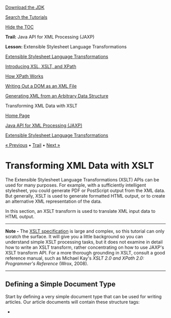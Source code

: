 [Download
the JDK](http://java.sun.com/javase/6/download.jsp)
  
[Search the
Tutorials](../../search.html)
  
[Hide the TOC](javascript:toggleLeft())

**Trail:** Java API for XML Processing (JAXP)
  
**Lesson:** Extensible Stylesheet Language Transformations

[Extensible Stylesheet Language Transformations](index.html)

[Introducing XSL, XSLT, and XPath](intro.html)

[How XPath Works](xpath.html)

[Writing Out a DOM as an XML File](writingDom.html)

[Generating XML from an Arbitrary Data Structure](generatingXML.html)

Transforming XML Data with XSLT

[Home Page](../../index.html)
>
[Java API for XML Processing (JAXP)](../index.html)
>
[Extensible Stylesheet Language Transformations](index.html)

[« Previous](generatingXML.html) • [Trail](../TOC.html) • [Next »](../stax/index.html)

# Transforming XML Data with XSLT

The Extensible Stylesheet Language Transformations (XSLT) APIs can be used for many purposes.
For example, with a sufficiently intelligent stylesheet, you could generate PDF or PostScript
output from the XML data. But generally, XSLT is used to generate formatted
HTML output, or to create an alternative XML representation of the data.

In this section, an XSLT transform is used to translate XML input
data to HTML output.

---

**Note -** The
[XSLT specification](http://www.w3.org/TR/xslt20/) is large and complex, so this tutorial can only scratch the
surface. It will give you a little background so you can understand
simple XSLT processing tasks, but it does not examine in detail how to
write an XSLT transform, rather concentrating on how to use JAXP's XSLT transform
API. For a more thorough grounding in XSLT, consult a good reference manual,
such as Michael Kay's *XSLT 2.0 and XPath 2.0: Programmer's Reference* (Wrox, 2008).

---



## Defining a Simple Document Type

Start by defining a very simple document type that can be used
for writing articles. Our article documents will contain these structure tags:

* <TITLE>: The title of the article
* <SECT>: A section, consisting of a heading and a body
* <PARA>: A paragraph
* <LIST>: A list
* <ITEM>: An entry in a list
* <NOTE>: An aside, that is offset from the main text

The slightly unusual aspect of this structure is that we will not
create a separate element tag for a section heading. Such elements are commonly
created to distinguish the heading text (and any tags it contains) from the
body of the section (that is, any structure elements underneath the heading).

Instead, we will allow the heading to merge seamlessly into the body of
a section. That arrangement adds some complexity to the stylesheet, but it will
give us a chance to explore XSLT's template-selection mechanisms. It also matches our
intuitive expectations about document structure, where the text of a heading is followed
directly by structure elements, an arrangement that can simplify outline-oriented editing.

---

**Note -** This kind of structure is not easily validated, because XML's mixed-content model allows
text anywhere in a section, whereas we want to confine text and inline
elements so that they appear only before the first structure element in the
body of the section. The assertion-based validator can do it, but most other
schema mechanisms cannot. So we will dispense with defining a DTD for the
document type.

---

In this structure, sections can be nested. The depth of the nesting will
determine what kind of HTML formatting to use for the section heading (for
example, h1 or h2). Using a plain SECT tag (instead of numbered
sections) is also useful with outline-oriented editing, because it lets you move sections
around at will without having to worry about changing the numbering for any
of the affected sections.

For lists, we will use a type attribute to specify whether the
list entries are unordered (bulleted), alpha (enumerated with lowercase letters), ALPHA (enumerated with uppercase
letters), or numbered.

We will also allow for some inline tags that change the appearance
of the text.

* <B>: Bold
* <I>: Italics
* <U>: Underline
* <DEF>: Definition
* <LINK>: Link to a URL

---

**Note -** An inline tag does not generate a line break, so a style
change caused by an inline tag does not affect the flow of text
on the page (although it will affect the appearance of that text). A
structure tag, on the other hand, demarcates a new segment of text, so
at a minimum it always generates a line break in addition to other
format changes.

---

The <DEF> tag will be used for terms that are defined in the
text. Such terms will be displayed in italics, the way they ordinarily are
in a document. But using a special tag in the XML will
allow an index program to find such definitions and add them to an
index, along with keywords in headings. In the preceding Note, for example, the
definitions of inline tags and structure tags could have been marked with <DEF>
tags for future indexing.

Finally, the LINK tag serves two purposes. First, it will let us create
a link to a URL without having to put the URL in
twice; so we can code <link>http//...</link> instead of <a href="http//...">http//...</a>. Of course, we will
also want to allow a form that looks like <link target="...">...name...</link>. That leads to
the second reason for the <link> tag. It will give us an opportunity
to play with conditional expressions in XSLT.

---

**Note -** Although the article structure is exceedingly simple (consisting of only eleven tags), it
raises enough interesting problems to give us a good view of XSLT's basic
capabilities. But we will still leave large areas of the specification untouched. In
[What Else Can XSLT Do?](#ggyut), we will point out the major features we skipped.

---



## Creating a Test Document

Here, you will create a simple test document using nested <SECT> elements,
a few <PARA> elements, a <NOTE> element, a <LINK>, and a <LIST type="unordered">.
The idea is to create a document with one of everything so that
we can explore the more interesting translation mechanisms.

---

**Note -** The code discussed in this section is in article1.xml, which is found in
the xslt/data directory after you unzip [XSLT examples](../examples/xslt_samples.zip) into the *install-dir*/jaxp-1\_4\_2-*release-date*/samples directory.

---

To make the test document, create a file called article.xml and enter the
following XML data.

```
<?xml version="1.0"?>
<ARTICLE>
   <TITLE>A Sample Article</TITLE>
   <SECT>The First Major Section
      <PARA>This section will introduce a subsection.</PARA>
      <SECT>The Subsection Heading
         <PARA>This is the text of the subsection.
         </PARA>
      </SECT>
   </SECT>
</ARTICLE>
```

Note that in the XML file, the subsection is totally contained within the
major section. (In HTML, on the other hand, headings do not contain
the body of a section). The result is an outline structure that is
harder to edit in plain text form, like this, but is much easier
to edit with an outline-oriented editor.

Someday, given a tree-oriented XML editor that understands inline tags such as <B>
and <I>, it should be possible to edit an article of this kind
in outline form, without requiring a complicated stylesheet. (Such an editor would allow
the writer to focus on the structure of the article, leaving layout until
much later in the process). In such an editor, the article fragment would
look something like this:

```
<ARTICLE> 
   <TITLE>A Sample Article 
   <SECT>The First Major Section 
      <PARA>This section will introduce a subsection.
      <SECT>The Subheading 
         <PARA>This is the text of the subsection. Note that ...
```

---

**Note -** At the moment, tree-structured editors exist, but they treat inline tags such as
<B> and <I> in the same way that they treat structure tags, and
that can make the "outline" a bit difficult to read.

---



## Writing an XSLT Transform

Now it is time to begin writing an XSLT transform that will
convert the XML article and render it in HTML.

---

**Note -** The code discussed in this section is in article1a.xsl, which is found in
the xslt/data directory after you unzip [XSLT examples](../examples/xslt_samples.zip) into the *install-dir*/jaxp-1\_4\_2-*release-date*/samples directory.

---

Start by creating a normal XML document:

```
<?xml version="1.0" encoding="ISO-8859-1"?>
```

Then add the following highlighted lines to create an XSL stylesheet:

```
<?xml version="1.0" encoding="ISO-8859-1"?>
<xsl:stylesheet 
 xmlns:xsl="http://www.w3.org/1999/XSL/Transform" 
 version="1.0"
 >

</xsl:stylesheet>
```

Now set it up to produce HTML-compatible output.

```
<xsl:stylesheet 
   [...]

   >
   <xsl:output method="html"/>

   [...]

</xsl:stylesheet>
```

We will get into the detailed reasons for that entry later in
this section. For now, note that if you want to output anything other
than well-formed XML, then you will need an <xsl:output> tag like the one shown,
specifying either text or html. (The default value is xml).

---

**Note -** When you specify XML output, you can add the indent attribute to produce
nicely indented XML output. The specification looks like this: <xsl:output method="xml" indent="yes"/>.

---



## Processing the Basic Structure Elements

You will start filling in the stylesheet by processing the elements that go
into creating a table of contents: the root element, the title element, and
headings. You will also process the PARA element defined in the test document.

---

**Note -** If on first reading you skipped the section that discusses the XPath addressing
mechanisms,
[How XPath Works](xpath.html), now is a good time to go back and review that
section.

---

Begin by adding the main instruction that processes the root element:

```
 <xsl:template match="/">
      <html><body>
         <xsl:apply-templates/>
      </body></html>
   </xsl:template>

</xsl:stylesheet>
```

The new XSL commands are shown in bold. (Note that they are
defined in the xsl namespace). The instruction <xsl:apply-templates> processes the children of the
current node. In this case, the current node is the root node.

Despite its simplicity, this example illustrates a number of important ideas, so it
is worth understanding thoroughly. The first concept is that a stylesheet contains a
number of templates, defined with the <xsl:template> tag. Each template contains a
match attribute, which uses the XPath addressing mechanisms described in
[How XPath Works](xpath.html) to select the
elements that the template will be applied to.

Within the template, tags that do not start with the xsl: namespace prefix
are simply copied. The newlines and whitespace that follow them are also copied,
and that helps to make the resulting output readable.

---

**Note -** When a newline is not present, whitespace is generally ignored. To include whitespace
in the output in such cases, or to include other text, you can
use the <xsl:text> tag. Basically, an XSLT stylesheet expects to process tags. So
everything it sees needs to be either an <xsl:..> tag, some other
tag, or whitespace.

---

In this case, the non-XSL tags are HTML tags. So when the
root tag is matched, XSLT outputs the HTML start tags, processes any templates
that apply to children of the root, and then outputs the HTML end
tags.

## Process the <TITLE> Element

Next, add a template to process the article title:

```
 <xsl:template match="/ARTICLE/TITLE">
 <h1 align="center"> <xsl:apply-templates/> </h1>
 </xsl:template>

</xsl:stylesheet>
```

In this case, you specify a complete path to the TITLE element
and output some HTML to make the text of the title into a
large, centered heading. In this case, the apply-templates tag ensures that if the title
contains any inline tags such as italics, links, or underlining, they also will
be processed.

More importantly, the apply-templates instruction causes the text of the title to be
processed. Like the DOM data model, the XSLT data model is based on
the concept of text nodes contained in element nodes (which, in turn, can
be contained in other element nodes, and so on). That hierarchical structure constitutes
the source tree. There is also a result tree, which contains the output.

XSLT works by transforming the source tree into the result tree. To visualize
the result of XSLT operations, it is helpful to understand the structure of
those trees, and their contents. (For more on this subject, see
[XSLT/XPath Data Model](xpath.html#gchlm)).

## Process Headings

To continue processing the basic structure elements, add a template to process the
top-level headings:

```
 <xsl:template match="/ARTICLE/SECT">
 <h2> <xsl:apply-templates
 select="text()|B|I|U|DEF|LINK"/> </h2>
 <xsl:apply-templates select="SECT|PARA|LIST|NOTE"/>
 </xsl:template>

</xsl:stylesheet>
```

Here, you specify the path to the topmost SECT elements. But this time,
you apply templates in two stages using the select attribute. For the first
stage, you select text nodes, as well as inline tags such as bold
and italics, using the XPath text() function. (The vertical pipe (|) is used
to match multiple items: text or a bold tag or an italics tag,
etc). In the second stage, you select the other structure elements contained in
the file, for sections, paragraphs, lists, and notes.

Using the select attribute lets you put the text and inline elements between
the <h2>...</h2> tags, while making sure that all the structure tags in the
section are processed afterward. In other words, you make sure that the nesting
of the headings in the XML document is not reflected in the HTML
formatting, a distinction that is important for HTML output.

In general, using the select clause lets you apply all templates to a
subset of the information available in the current context. As another example, this
template selects all attributes of the current node:

```
<xsl:apply-templates select="@*"/></attributes>
```

Next, add the virtually identical template to process subheadings that are nested one
level deeper:

```
 <xsl:template match="/ARTICLE/SECT/SECT">
 <h3> <xsl:apply-templates
 select="text()|B|I|U|DEF|LINK"/> </h3>
 <xsl:apply-templates select="SECT|PARA|LIST|NOTE"/>
 </xsl:template>

</xsl:stylesheet>
```

## Generate a Runtime Message

You could add templates for deeper headings, too, but at some point you
must stop, if only because HTML goes down only to five levels.
For this example, you will stop at two levels of section headings. But
if the XML input happens to contain a third level, you will want
to deliver an error message to the user. This section shows you how
to do that.

---

**Note -** We could continue processing SECT elements that are further down, by selecting them
with the expression /SECT/SECT//SECT. The // selects any SECT elements, at any depth,
as defined by the XPath addressing mechanism. But instead we will take the
opportunity to play with messaging.

---

Add the following template to generate an error when a section is
encountered that is nested too deep:

```
 <xsl:template match="/ARTICLE/SECT/SECT/SECT">
 <xsl:message terminate="yes">
 Error: Sections can only be nested 2 deep.
 </xsl:message>
 </xsl:template>

</xsl:stylesheet>
```

The terminate="yes" clause causes the transformation process to stop after the message is
generated. Without it, processing could still go on, with everything in that section
being ignored.

As an additional exercise, you could expand the stylesheet to handle sections nested
up to four sections deep, generating <h2>...<h5> tags. Generate an error on any
section nested five levels deep.

Finally, finish the stylesheet by adding a template to process the PARA
tag:

```
 <xsl:template match="PARA">
 <p><xsl:apply-templates/></p>
 </xsl:template>
</xsl:stylesheet>
```

## Writing the Basic Program

Now you will modify the program that uses XSLT to echo an
XML file unchanged, changing it so that it uses your stylesheet.

---

**Note -** The code discussed in this section is in Stylizer.java, which is found in
the xslt directory after you unzip [XSLT examples](../examples/xslt_samples.zip) into the *install-dir*/jaxp-1\_4\_2-*release-date*/samples directory. The result
is stylizer1a.html, found in xslt/data.

---

The Stylizer example is adapted from TransformationApp02, which parses an XML file
and writes to System.out. The main differences between the two programs are described
below.

Firstly, Stylizer uses the stylesheet when creating the Transformer object.

```
...
import javax.xml.transform.dom.DOMSource; 
import javax.xml.transform.stream.StreamSource; 
import javax.xml.transform.stream.StreamResult; 
... 
public class Stylizer 
{
  ...
  public static void main (String argv[])
  {
    ...
    try {
      File stylesheet = new File(argv[0]);
 File datafile = new File(argv[1]);

      DocumentBuilder builder =
        factory.newDocumentBuilder();
      document = builder.parse(datafile);
      ...
      StreamSource stylesource = 
 new StreamSource(stylesheet); 
      Transformer transformer =
        Factory.newTransformer(stylesource);
```

This code uses the file to create a StreamSource object and then passes
the source object to the factory class to get the transformer.

---

**Note -** You can simplify the code somewhat by eliminating the DOMSource class. Instead
of creating a DOMSource object for the XML file, create a StreamSource object
for it, as well as for the stylesheet.

---



### Running the Stylizer Sample

1. **Navigate to the samples directory.**

   ```
   % cd install-dir/jaxp-1_4_2-release-date/samples.
   ```
2. **[Download the XSLT examples by clicking this link](../examples/xslt_samples.zip) and unzip them into the *install-dir*/jaxp-1\_4\_2-*release-date*/samples directory.**
3. **Navigate to the xslt directory.**

   ```
   cd xslt
   ```
4. **Compile the Stylizer sample.**

   Type the following command:

   ```
   % javac Stylizer.java
   ```
5. **Run the Stylizer sample on article1.xml using the stylesheet article1a.xsl.**

   ```
   % java Stylizer data/article1a.xsl  data/article1.xml
   ```

   You will see the following output:

   ```
   <html>
   <body>

   <h1 align="center">A Sample Article</h1>
   <h2>The First Major Section

      </h2>
   <p>This section will introduce a subsection.</p>
   <h3>The Subsection Heading

         </h3>
   <p>This is the text of the subsection.

            </p>

   </body>
   </html>
   ```

   At this point, there is quite a bit of excess whitespace in
   the output. In the next section, you will see how to eliminate most
   of it.

## Trimming the Whitespace

Recall that when you look at the structure of a DOM, there
are many text nodes that contain nothing but ignorable whitespace. Most of the
excess whitespace in the output comes from these nodes. Fortunately, XSL gives you a
way to eliminate them. (For more about the node structure, see
[XSLT/XPath Data Model](xpath.html#gchlm)).

---

**Note -** The stylesheet discussed in this section is in article1b.xsl, which is found
in the xslt/data directory after you unzip [XSLT examples](../examples/xslt_samples.zip) into the *install-dir*/jaxp-1\_4\_2-*release-date*/samples directory. The result
is stylizer1b.html, found in xslt/data.

---

To remove some of the excess whitespace, add the following highlighted line to
the stylesheet.

```
<xsl:stylesheet ...
   >
   <xsl:output method="html"/> 
   <xsl:strip-space elements="SECT"/>

[...]
```

This instruction tells XSL to remove any text nodes under SECT elements that
contain nothing but whitespace. Nodes that contain text other than whitespace will not
be affected, nor will other kinds of nodes.

### Running the Stylizer Sample with Trimmed Whitespace

1. **Navigate to the samples directory.**

   ```
   % cd install-dir/jaxp-1_4_2-release-date/samples.
   ```
2. **[Download the XSLT examples by clicking this link](../examples/xslt_samples.zip) and unzip them into the *install-dir*/jaxp-1\_4\_2-*release-date*/samples directory.**
3. **Navigate to the xslt directory.**

   ```
   cd xslt
   ```
4. **Compile the Stylizer sample.**

   Type the following command:

   ```
   % javac Stylizer.java
   ```
5. **Run the Stylizer sample on article1.xml using the stylesheet article1b.xsl.**

   ```
   % java Stylizer data/article1b.xsl  data/article1.xml
   ```

   You will see the following output:

   ```
   <html>
   <body>

   <h1 align="center">A Sample Article</h1>

   <h2>The First Major Section
      </h2>
   <p>This section will introduce a subsection.</p>
   <h3>The Subsection Heading
         </h3>
   <p>This is the text of the subsection.
         </p>

   </body>
   </html>
   ```

   That is quite an improvement. There are still newline characters and whitespace after
   the headings, but those come from the way the XML is written:

   ```
   <SECT>The First Major Section
   ____<PARA>This section will introduce a subsection.</PARA>
   ^^^^
   ```

   Here, you can see that the section heading ends with a newline
   and indentation space, before the PARA entry starts. That is not a big
   worry, because the browsers that will process the HTML compress and ignore the
   excess space routinely. But there is still one more formatting tool at our
   disposal.

## Removing the Last Whitespace

---

**Note -** The stylesheet discussed in this section is in article1c.xsl, which is found
in the xslt/data directory after you unzip [XSLT examples](../examples/xslt_samples.zip) into the *install-dir*/jaxp-1\_4\_2-*release-date*/samples directory. The result
is stylizer1c.html, found in xslt/data.

---

That last little bit of whitespace is disposed of by adding the
following to the stylesheet:

```
   <xsl:template match="text()">
 <xsl:value-of select="normalize-space()"/>
 </xsl:template>

</xsl:stylesheet>
```

Running Stylizer with this stylesheet will remove all remaining whitespace.

### Running the Stylizer Sample with All Whitespace Trimmed

1. **Navigate to the samples directory.**

   ```
   % cd install-dir/jaxp-1_4_2-release-date/samples.
   ```
2. **[Download the XSLT examples by clicking this link](../examples/xslt_samples.zip) and unzip them into the *install-dir*/jaxp-1\_4\_2-*release-date*/samples directory.**
3. **Navigate to the xslt directory.**

   ```
   cd xslt
   ```
4. **Compile the Stylizer sample.**

   Type the following command:

   ```
   % javac Stylizer.java
   ```
5. **Run the Stylizer sample on article1.xml using the stylesheet article1c.xsl.**

   ```
   % java Stylizer data/article1c.xsl  data/article1.xml
   ```

   The output now looks like this:

   ```
   <html>
   <body>
   <h1 align="center">A Sample Article</h1>
   <h2>The First Major Section</h2>
   <p>This section will introduce a subsection.</p>
   <h3>The Subsection Heading</h3>
   <p>This is the text of the subsection.</p>
   </body>
   </html>
   ```

   That is quite a bit better. Of course, it would be nicer
   if it were indented, but that turns out to be somewhat harder than
   expected. Here are some possible avenues of attack, along with the difficulties:

   Indent option
   :   Unfortunately, the indent="yes" option that can be applied to XML output is not available for HTML output. Even if that option were available, it would not help, because HTML elements are rarely nested! Although HTML source is frequently indented to show the implied structure, the HTML tags themselves are not nested in a way that creates a real structure.

   Indent variables
   :   The <xsl:text> function lets you add any text you want, including whitespace. So it could conceivably be used to output indentation space. The problem is to vary the amount of indentation space. XSLT variables seem like a good idea, but they do not work here. The reason is that when you assign a value to a variable in a template, the value is known only within that template (statically, at compile time). Even if the variable is defined globally, the assigned value is not stored in a way that lets it be dynamically known by other templates at runtime. When <apply-templates/> invokes other templates, those templates are unaware of any variable settings made elsewhere.

   Parameterized templates
   :   Using a parameterized template is another way to modify a template's behavior. But determining the amount of indentation space to pass as the parameter remains the crux of the problem.

   At the moment, then, there does not appear to be any good
   way to control the indentation of HTML formatted output. That would be inconvenient
   if you needed to display or edit the HTML as plain text. But
   it is not a problem if you do your editing on the XML
   form, using the HTML version only for display in a browser. (When you
   view stylizer1c.html, for example, you see the results you expect).

## Processing the Remaining Structure Elements

In this section, you will process the LIST and NOTE elements, which
add more structure to an article.

---

**Note -** The sample document described in this section is article2.xml, and the stylesheet
used to manipulate it is article2.xsl. The result is stylizer2.html. These files
are found in the xslt/data directory after you unzip [XSLT examples](../examples/xslt_samples.zip) into the *install-dir*/jaxp-1\_4\_2-*release-date*/samples directory.

---

Start by adding some test data to the sample document:

```
<?xml version="1.0"?>
<ARTICLE>
  <TITLE>A Sample Article</TITLE>
  <SECT>The First Major Section
    ...
  </SECT>
  <SECT>The Second Major Section
    <PARA>This section adds a LIST and a NOTE.
    <PARA>Here is the LIST:
      <LIST type="ordered">
        <ITEM>Pears</ITEM>
        <ITEM>Grapes</ITEM>
      </LIST>
    </PARA>
    <PARA>And here is the NOTE:
      <NOTE>Don't forget to go to the hardware store 
        on your way to the grocery!
      </NOTE>
    </PARA>
  </SECT> 
</ARTICLE>  
```

---

**Note -** Although the list and note in the XML file are contained in their
respective paragraphs, it really makes no difference whether they are contained or not;
the generated HTML will be the same either way. But having them contained
will make them easier to deal with in an outline-oriented editor.

---



## Modify <PARA> Handling

Next, modify the PARA template to account for the fact that we are
now allowing some of the structure elements to be embedded with a paragraph:

```
<xsl:template match="PARA">
   <p> <xsl:apply-templates select="text()|B|I|U|DEF|LINK"/>
 </p>
 <xsl:apply-templates select="PARA|LIST|NOTE"/>
</xsl:template>
```

This modification uses the same technique you used for section headings. The only
difference is that SECT elements are not expected within a paragraph. (However, a
paragraph could easily exist inside another paragraph-for example, as quoted material).

## Process <LIST> and <ITEM> Elements

Now you're ready to add a template to process LIST elements:

```
   <xsl:template match="LIST">
      <xsl:if test="@type='ordered'"> 
         <ol>
         <xsl:apply-templates/>
         </ol>
      </xsl:if>
      <xsl:if test="@type='unordered'">
         <ul>
         <xsl:apply-templates/>
         </ul>
      </xsl:if>
   </xsl:template>

</xsl:stylesheet>
```

The <xsl:if> tag uses the test="" attribute to specify a Boolean condition. In
this case, the value of the type attribute is tested, and the list
that is generated changes depending on whether the value is ordered or unordered.

Note two important things in this example:

* There is no else clause, nor is there a return or exit statement, so it takes two <xsl:if> tags to cover the two options. (Or the <xsl:choose> tag could have been used, which provides case-statement functionality).
* Single quotes are required around the attribute values. Otherwise, the XSLT processor attempts to interpret the word ordered as an XPath function instead of as a string.

Now finish LIST processing by handling ITEM elements:

```
 <xsl:template match="ITEM">
 <li><xsl:apply-templates/>
 </li>
 </xsl:template>

</xsl:stylesheet>
```

## Ordering Templates in a Stylesheet

By now, you should have the idea that templates are independent of
one another, so it does not generally matter where they occur in a
file. So from this point on, we will show only the template you
need to add. (For the sake of comparison, they're always added at the
end of the example stylesheet).

Order does make a difference when two templates can apply to the
same node. In that case, the one that is defined last is the
one that is found and processed. For example, to change the ordering of
an indented list to use lowercase alphabetics, you could specify a template pattern
that looks like this: //LIST//LIST. In that template, you would use the HTML option
to generate an alphabetic enumeration, instead of a numeric one.

But such an element could also be identified by the pattern //LIST.
To make sure that the proper processing is done, the template that specifies
//LIST would have to appear before the template that specifies //LIST//LIST.

## Process <NOTE> Elements

The last remaining structure element is the NOTE element. Add the following template
to handle that.

```
 <xsl:template match="NOTE">
 <blockquote><b>Note:</b><br/>
 <xsl:apply-templates/>
 </p></blockquote>
 </xsl:template>

</xsl:stylesheet>
```

This code brings up an interesting issue that results from the inclusion of
the <br/> tag. For the file to be well-formed XML, the tag must
be specified in the stylesheet as <br/>, but that tag is not recognized
by many browsers. And although most browsers recognize the sequence <br></br>, they all
treat it like a paragraph break instead of a single line break.

In other words, the transformation must generate a <br> tag, but the stylesheet
must specify <br/>. That brings us to the major reason for that special
output tag we added early in the stylesheet:

```
<xsl:stylesheet ... >
   <xsl:output method="html"/>
   [...]
</xsl:stylesheet>
```

That output specification converts empty tags such as <br/> to their HTML form,
<br>, on output. That conversion is important, because most browsers do not recognize
the empty tags. Here is a list of the affected tags:

```
area      frame   isindex
base      hr      link
basefont  img     meta
br        input   param
col
```

To summarize, by default XSLT produces well-formed XML on output. And because an
XSL stylesheet is well-formed XML to start with, you cannot easily put a
tag such as <br> in the middle of it. The <xsl:output method="html"/> tag
solves the problem so that you can code <br/> in the stylesheet
but get <br> in the output.

The other major reason for specifying <xsl:output method="html"/> is that, as with the
specification <xsl:output method="text"/>, generated text is not escaped. For example, if the stylesheet includes
the < entity reference, it will appear as the < character in
the generated text. When XML is generated, on the other hand, the <
entity reference in the stylesheet would be unchanged, so it would appear as
< in the generated text.

---

**Note -** If you actually want < to be generated as part of the HTML
output, you will need to encode it as &lt;. That sequence becomes <
on output, because only the & is converted to an & character.

---



### Running the Stylizer Sample With LIST and NOTE Elements Defined

1. **Navigate to the samples directory.**

   ```
   % cd install-dir/jaxp-1_4_2-release-date/samples.
   ```
2. **[Download the XSLT examples by clicking this link](../examples/xslt_samples.zip) and unzip them into the *install-dir*/jaxp-1\_4\_2-*release-date*/samples directory.**
3. **Navigate to the xslt directory.**

   ```
   cd xslt
   ```
4. **Compile the Stylizer sample.**

   Type the following command:

   ```
   % javac Stylizer.java
   ```
5. **Run the Stylizer sample on article2.xml using the stylesheet article2.xsl.**

   ```
   % java Stylizer data/article2.xsl  data/article2.xml
   ```

   Here is the HTML that is generated for the second section when
   you run the program now:

   ```
   ...
   <h2>The Second Major Section</h2>
   <p>This section adds a LIST and a NOTE.</p>
   <p>Here is the LIST:</p>
   <ol>
   <li>Pears</li>
   <li>Grapes</li>
   </ol>
   <p>And here is the NOTE:</p>
   <blockquote>
   <b>Note:</b>
   <br>Do not forget to go to the hardware store on your way to the grocery!
   </blockquote>
   ```

## Process Inline (Content) Elements

The only remaining tags in the ARTICLE type are the inline tags-the ones
that do not create a line break in the output, but instead are
integrated into the stream of text they are part of.

Inline elements are different from structure elements in that inline elements are part
of the content of a tag. If you think of an element
as a node in a document tree, then each node has both content
and structure. The content is composed of the text and inline tags it
contains. The structure consists of the other elements (structure elements) under the tag.

---

**Note -** The sample document described in this section is article3.xml, and the stylesheet
used to manipulate it is article3.xsl. The result is stylizer3.html.

---

Start by adding one more bit of test data to the sample
document:

```
<?xml version="1.0"?>
<ARTICLE>
   <TITLE>A Sample Article</TITLE>
   <SECT>The First Major Section
      [...]
   </SECT>
   <SECT>The Second Major Section
      [...]
   </SECT> 
   <SECT>The <I>Third</I> Major Section
 <PARA>In addition to the inline tag in the heading, 
 this section defines the term <DEF>inline</DEF>,
 which literally means "no line break". It also 
 adds a simple link to the main page for the Java
 platform (<LINK>http://java.sun.com</LINK>), 
 as well as a link to the 
 <LINK target="http://java.sun.com/xml">XML</LINK>
 page.
 </PARA>
 </SECT> 
</ARTICLE>
```

Now process the inline <DEF> elements in paragraphs, renaming them to HTML italics
tags:

```
<xsl:template match="DEF">
 <i> <xsl:apply-templates/> </i> 
</xsl:template>
```

Next, comment out the text-node normalization. It has served its purpose, and now
you are to the point that you need to preserve important spaces:

```
<!--   <xsl:template match="text()">
      <xsl:value-of select="normalize-space()"/>
   </xsl:template>
-->
```

This modification keeps us from losing spaces before tags such as <I>
and <DEF>. (Try the program without this modification to see the result).

Now process basic inline HTML elements such as <B>, <I>, and <U>
for bold, italics, and underlining.

```
<xsl:template match="B|I|U">
 <xsl:element name="{name()}">
 <xsl:apply-templates/>
 </xsl:element> 
</xsl:template>
```

The <xsl:element> tag lets you compute the element you want to generate. Here,
you generate the appropriate inline tag using the name of the current element.
In particular, note the use of curly braces ({}) in the name=".." expression.
Those curly braces cause the text inside the quotes to be processed as
an XPath expression instead of being interpreted as a literal string. Here, they
cause the XPath name() function to return the name of the current node.

Curly braces are recognized anywhere that an attribute value template can occur. (Attribute
value templates are defined in section 7.6.2 of the XSLT specification, and they
appear several places in the template definitions). In such expressions, curly braces can
also be used to refer to the value of an attribute, {@foo}, or
to the content of an element {foo}.

---

**Note -** You can also generate attributes using <xsl:attribute>. For more information, see section 7.1.3
of the XSLT Specification.

---

The last remaining element is the LINK tag. The easiest way to process
that tag will be to set up a named template that we
can drive with a parameter:

```
<xsl:template name="htmLink">
 <xsl:param name="dest" select="UNDEFINED"/> 
 <xsl:element name="a">
 <xsl:attribute name="href">
 <xsl:value-of select=""/>
 </xsl:attribute>
 <xsl:apply-templates/> 
 </xsl:element> 
</xsl:template>
```

The major difference in this template is that, instead of specifying a match
clause, you give the template a name using the name="" clause. So this
template gets executed only when you invoke it.

Within the template, you also specify a parameter named dest using the <xsl:param>
tag. For a bit of error checking, you use the select clause to
give that parameter a default value of UNDEFINED. To reference the variable
in the <xsl:value-of> tag, you specify .

---

**Note -** Recall that an entry in quotes is interpreted as an expression unless it
is further enclosed in single quotes. That is why the single quotes were
needed earlier in "@type='ordered'" to make sure that ordered was interpreted as a
string.

---

The <xsl:element> tag generates an element. Previously, you have been able to simply
specify the element we want by coding something like <html>. But here you
are dynamically generating the content of the HTML anchor (<a>) in the body
of the <xsl:element> tag. And you are dynamically generating the href attribute of the
anchor using the <xsl:attribute> tag.

The last important part of the template is the <apply-templates> tag, which
inserts the text from the text node under the LINK element. Without
it, there would be no text in the generated HTML link.

Next, add the template for the LINK tag, and call the named template
from within it:

```
<xsl:template match="LINK">
 <xsl:if test="@target">
 <!--Target attribute specified.-->
 <xsl:call-template name="htmLink">
 <xsl:with-param name="dest" select="@target"/> 
 </xsl:call-template>
 </xsl:if>
</xsl:template>
<xsl:template name="htmLink">

[...]
```

The test="@target" clause returns true if the target attribute exists in the LINK
tag. So this <xsl-if> tag generates HTML links when the text of the
link and the target defined for it are different.

The <xsl:call-template> tag invokes the named template, whereas <xsl:with-param> specifies a parameter using the
name clause and specifies its value using the select clause.

As the very last step in the stylesheet construction process, add the
<xsl-if> tag to process LINK tags that do not have a target attribute.

```
<xsl:template match="LINK">
   <xsl:if test="@target">
      [...]
   </xsl:if>

   <xsl:if test="not(@target)">
 <xsl:call-template name="htmLink">
 <xsl:with-param name="dest">
 <xsl:apply-templates/>
 </xsl:with-param>
 </xsl:call-template>
 </xsl:if>
</xsl:template>
```

The not(...) clause inverts the previous test (remember, there is no else clause).
So this part of the template is interpreted when the target attribute is
not specified. This time, the parameter value comes not from a select clause,
but from the contents of the <xsl:with-param> element.

---

**Note -** Just to make it explicit: Parameters and variables (which are discussed in a
few moments in [What Else Can XSLT Do?](#ggyut) can have their value specified either by a select
clause, which lets you use XPath expressions, or by the content of the
element, which lets you use XSLT tags.

---

In this case, the content of the parameter is generated by the
<xsl:apply-templates/> tag, which inserts the contents of the text node under the
LINK element.

### Running the Stylizer Sample With Inline Elements Defined

1. **Navigate to the samples directory.**

   ```
   % cd install-dir/jaxp-1_4_2-release-date/samples.
   ```
2. **[Download the XSLT examples by clicking this link](../examples/xslt_samples.zip) and unzip them into the *install-dir*/jaxp-1\_4\_2-*release-date*/samples directory.**
3. **Navigate to the xslt directory.**

   ```
   cd xslt
   ```
4. **Compile the Stylizer sample.**

   Type the following command:

   ```
   % javac Stylizer.java
   ```
5. **Run the Stylizer sample on article3.xml using the stylesheet article3.xsl.**

   ```
   % java Stylizer data/article3.xsl  data/article3.xml
   ```

   When you run the program now, the results should look something like this:

   ```
   [...]
   <h2>The <I>Third</I> Major Section
         </h2>
   <p>In addition to the inline tag in the heading, this section
         defines the term <i>inline</i>, which literally means
         "no line break". It also adds a simple link to the
         main page for the Java platform (<a href="http://java.
         sun.com">http://java.sun.com</a>), 
         as well as a link to the 
         <a href="http://java.sun.com/xml">XML</a> page.
      </p>
   ```

   Good work! You have now converted a rather complex XML file to
   HTML. (As simple as it appears at first, it certainly provides a lot
   of opportunity for exploration).

## Printing the HTML

You have now converted an XML file to HTML. One day, someone
will produce an HTML-aware printing engine that you will be able to find
and use through the Java Printing Service API. At that point, you will
have ability to print an arbitrary XML file by generating HTML. All you
will have to do is to set up a stylesheet and use your
browser.

## What Else Can XSLT Do?

As lengthy as this section has been, it has only scratched the
surface of XSLT's capabilities. Many additional possibilities await you in the XSLT specification. Here
are a few things to look for:

import (Section 2.6.2) and include (section 2.6.1)
:   rt (Section 2.6.2) and include (section 2.6.1) Use these statements to modularize and combine XSLT stylesheets. The include statement simply inserts any definitions from the included file. The import statement lets you override definitions in the imported file with definitions in your own stylesheet.

for-each loops (section 8)
:   Loop over a collection of items and process each one in turn.

choose (case statement) for conditional processing (section 9.2)
:   Branch to one of multiple processing paths depending on an input value.

Generating numbers (section 7.7)
:   Dynamically generate numbered sections, numbered elements, and numeric literals. XSLT provides three numbering modes:

    * Single: Numbers items under a single heading, like an ordered list in HTML
    * Multiple: Produces multilevel numbering such as "A.1.3"
    * Any: Consecutively numbers items wherever they appear, as with footnotes in a lesson.

Formatting numbers (section 12.3)
:   Control enumeration formatting so that you get numerics (format="1"), uppercase alphabetics (format="A"), lowercase alphabetics (format="a"), or compound numbers, like "A.1," as well as numbers and currency amounts suited for a specific international locale.

Sorting output (section 10)
:   Produce output in a desired sorting order.

Mode-based templates (section 5.7)
:   Process an element multiple times, each time in a different "mode." You add a mode attribute to templates and then specify <apply-templates mode="..."> to apply only the templates with a matching mode. Combine with the <apply-templates select="..."> attribute to apply mode-based processing to a subset of the input data.

Variables (section 11)
:   Variables are something like method parameters, in that they let you control a template's behavior. But they are not as valuable as you might think. The value of a variable is known only within the scope of the current template or <xsl:if> tag (for example) in which it is defined. You cannot pass a value from one template to another, or even from an enclosed part of a template to another part of the same template.

    These statements are true even for a "global" variable. You can change its value in a template, but the change applies only to that template. And when the expression used to define the global variable is evaluated, that evaluation takes place in the context of the structure's root node. In other words, global variables are essentially runtime constants. Those constants can be useful for changing the behavior of a template, especially when coupled with include and import statements. But variables are not a general-purpose data-management mechanism.

## The Trouble with Variables

It is tempting to create a single template and set a variable
for the destination of the link, rather than go to the trouble of
setting up a parameterized template and calling it two different ways. The idea
is to set the variable to a default value (say, the text of
the LINK tag) and then, if the target attribute exists, set the destination
variable to the value of the target attribute.

That would be a good idea-if it worked. But again, the issue
is that variables are known only in the scope within which they are
defined. So when you code an <xsl:if> tag to change the value of
the variable, the value is known only within the context of the <xsl:if>
tag. Once </xsl:if> is encountered, any change to the variable's setting is lost.

A similarly tempting idea is the possibility of replacing the text()|B|I|U|DEF|LINK specification
with a variable (). But because the value of the variable is determined
by where it is defined, the value of a global inline variable consists
of text nodes, <B> nodes, and so on, that happen to exist at
the root level. In other words, the value of such a variable, in
this case, is null.

[« Previous](generatingXML.html)
•
[Trail](../TOC.html)
•
[Next »](../stax/index.html)

---

Problems with the examples? Try [Compiling and Running
the Examples: FAQs](../../information/run-examples.html).
  
Complaints? Compliments? Suggestions? [Give
us your feedback](http://download.oracle.com/javase/feedback.html).

Your use of this page and all the material on pages under "The Java Tutorials" banner,
and all the material on pages under "The Java Tutorials" banner is subject to the [Java SE Tutorial Copyright
and License](../../information/license.html).
Additionally, any example code contained in any of these Java
Tutorials pages is licensed under the
[Code
Sample License](http://developers.sun.com/license/berkeley_license.html).

|  |  |  |  |  |
| --- | --- | --- | --- | --- |
| |  |  | | --- | --- | | duke image | Oracle logo | | [About Oracle](http://www.oracle.com/us/corporate/index.html) | [Oracle Technology Network](http://www.oracle.com/technology/index.html) | [Terms of Service](https://www.samplecode.oracle.com/servlets/CompulsoryClickThrough?type=TermsOfService) | Copyright © 1995, 2011 Oracle and/or its affiliates. All rights reserved. |

**Previous page:** Generating XML from an Arbitrary Data Structure
  
**Next page:** Streaming API for XML




A browser with JavaScript enabled is required for this page to operate properly.